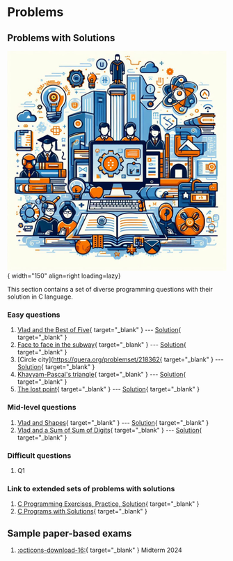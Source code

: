 # Problems


## Problems with Solutions

![Teams-and-Problem-Solving](../assets/figs/cp.jpg){ width="150"  align=right loading=lazy}

This section contains a set of diverse programming questions with their solution in C language. 


### Easy questions

1. [Vlad and the Best of Five](https://codeforces.com/contest/1926/problem/A){ target="_blank" } --- [Solution](solutions/e_1.c){ target="_blank" }
2. [Face to face in the subway](https://quera.org/problemset/218361){ target="_blank" } --- [Solution](solutions/e_2.c){ target="_blank" }
3. [Circle city](https://quera.org/problemset/218362{ target="_blank" } --- [Solution](solutions/e_3.c){ target="_blank" }
4. [Khayyam-Pascal's triangle](https://quera.org/problemset/3410){ target="_blank" } --- [Solution](solutions/e_4.c){ target="_blank" }
5. [The lost point](https://quera.org/problemset/221462){ target="_blank" } --- [Solution](solutions/e_5.c){ target="_blank" }


### Mid-level questions
1. [Vlad and Shapes](https://codeforces.com/contest/1926/problem/B){ target="_blank" } --- [Solution](solutions/m_1.c){ target="_blank" }
2. [Vlad and a Sum of Sum of Digits](https://codeforces.com/contest/1926/problem/C){ target="_blank" } --- [Solution](solutions/m_2.c){ target="_blank" }


### Difficult questions
1. Q1 




### Link to extended sets of problems with solutions
1. [C Programming Exercises, Practice, Solution](https://www.w3resource.com/c-programming-exercises/){ target="_blank" }
2. [C Programs with Solutions](https://www.includehelp.com/c-programming-examples-solved-c-programs.aspx){ target="_blank" }



## Sample paper-based exams
1. [:octicons-download-16:](midterm_AUT_spring2024.pdf){ target="_blank" } Midterm 2024
